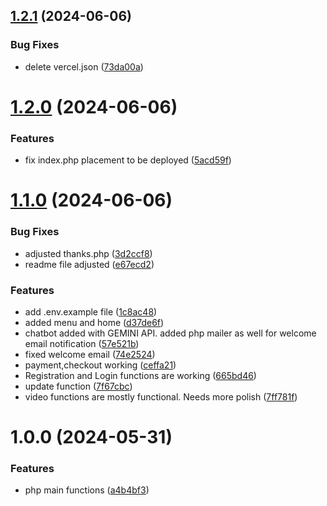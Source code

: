 ## [1.2.1](https://github.com/mr-jones123/Video-Store/compare/v1.2.0...v1.2.1) (2024-06-06)


### Bug Fixes

* delete vercel.json ([73da00a](https://github.com/mr-jones123/Video-Store/commit/73da00a61ce5c388d0e69334321f574cbb1a3bc9))

# [1.2.0](https://github.com/mr-jones123/Video-Store/compare/v1.1.0...v1.2.0) (2024-06-06)


### Features

* fix index.php placement to be deployed ([5acd59f](https://github.com/mr-jones123/Video-Store/commit/5acd59f37bbe88aff886abc9530ad816a2bf967f))

# [1.1.0](https://github.com/mr-jones123/Video-Store/compare/v1.0.0...v1.1.0) (2024-06-06)


### Bug Fixes

* adjusted thanks.php ([3d2ccf8](https://github.com/mr-jones123/Video-Store/commit/3d2ccf83f194dab776ac7ee2d83f064645cd5198))
* readme file adjusted ([e67ecd2](https://github.com/mr-jones123/Video-Store/commit/e67ecd26b089708c9b500f0cefa2796921f1cf26))


### Features

* add .env.example file ([1c8ac48](https://github.com/mr-jones123/Video-Store/commit/1c8ac481167fe99543f7fe4a60c81ad0b6aa5363))
* added menu and home ([d37de6f](https://github.com/mr-jones123/Video-Store/commit/d37de6f9ec16d4436ae2814506881bbd47afd810))
* chatbot added with GEMINI API. added php mailer as well for welcome email notification ([57e521b](https://github.com/mr-jones123/Video-Store/commit/57e521b1ac941b4feaf0a065f4a0688ed1b064c4))
* fixed welcome email ([74e2524](https://github.com/mr-jones123/Video-Store/commit/74e25243706e7a53cd2357b8f144793ce3b30a3e))
* payment,checkout working ([ceffa21](https://github.com/mr-jones123/Video-Store/commit/ceffa21a76eca15f090695d32e082da2bf1c96f0))
* Registration and Login functions are working ([665bd46](https://github.com/mr-jones123/Video-Store/commit/665bd46f303f91eb9f3b4f84b612bf3904b7423f))
* update function ([7f67cbc](https://github.com/mr-jones123/Video-Store/commit/7f67cbcac887651b9a980606de146ca9b679dc37))
* video functions are mostly functional. Needs more polish ([7ff781f](https://github.com/mr-jones123/Video-Store/commit/7ff781ff00417df03d0728cc804791db21f1d9d8))

# 1.0.0 (2024-05-31)


### Features

* php main functions ([a4b4bf3](https://github.com/mr-jones123/Video-Store/commit/a4b4bf3ed7ff041dc0554188991f9105dce5074a))
